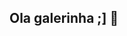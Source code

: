 ## Ola galerinha ;] 👋

<!--
**mateussilva69/mateussilva69** is a ✨ _special_ ✨ repository because its `README.md` (this file) appears on your GitHub profile.

Here are some ideas to get you started:

- 🔭 I’m currently working on ...
- 🌱 I’m currently learning ...
- 👯 I’m looking to collaborate on ...
- 🤔 I’m looking for help with ...
- 💬 Ask me about ...
- 📫 How to reach me: ...
- 😄 Pronouns: ...
- ⚡ Fun fact: ...
![]_(https://media1.tenor.com/m/yd1_f8m39u4AAAAC/clash-royale.gif)
https://media1.tenor.com/m/TmbNLu_okcUAAAAC/grey-matter-ben10.gif

